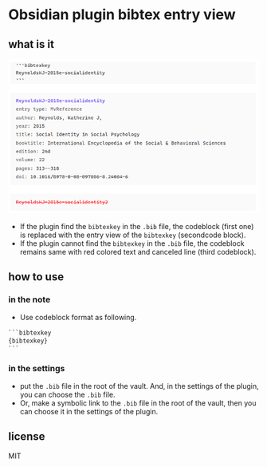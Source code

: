 # Obsidian plugin bibtex entry view

## what is it

![sample.png](sample.png)

- If the plugin find the `bibtexkey` in the `.bib` file, the codeblock (first one) is replaced with the entry view of the `bibtexkey` (secondcode block).
- If the plugin cannot find the `bibtexkey` in the `.bib` file, the codeblock remains same with red colored text and canceled line (third codeblock).

## how to use

### in the note

- Use codeblock format as following.
````
```bibtexkey
{bibtexkey}
```
````

### in the settings 

- put the `.bib` file in the root of the vault. And, in the settings of the plugin, you can choose the `.bib` file.
- Or, make a symbolic link to the `.bib` file in the root of the vault, then you can choose it in the settings of the plugin.

## license

MIT


